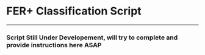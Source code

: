 # FER+ Classification Script
___
### Script Still Under Developement, will try to complete and provide instructions here ASAP
